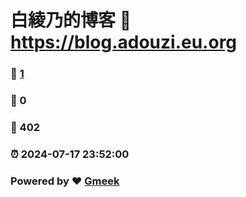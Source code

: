 # 白綾乃的博客 :link: https://blog.adouzi.eu.org 
### :page_facing_up: [1](https://blog.adouzi.eu.org/tag.html) 
### :speech_balloon: 0 
### :hibiscus: 402 
### :alarm_clock: 2024-07-17 23:52:00 
### Powered by :heart: [Gmeek](https://github.com/Meekdai/Gmeek)
